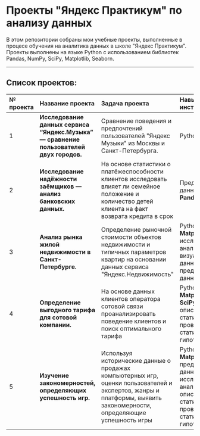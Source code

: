 # Проекты "Яндекс Практикум" по анализу данных

В этом репозитории собраны мои учебные проекты, выполненные в процесе обучения на аналитика данных в школе "Яндекс Практикум". 
Проекты выполнены на языке Python с использованием библиотек Pandas, NumPy, SciPy, Matplotlib, Seaborn.

---------------
## Список проектов: 
|№ проекта |Название проекта           |Задача проекта           |Навыки и инструменты         |Статус          |
|:---|:--------------------------|:------------------------|:----------------------------|:---------------|
|1|**Исследование данных сервиса “Яндекс.Музыка” — сравнение пользователей двух городов.** |Сравнение поведения и предпочтений пользователей "Яндекс Музыки" из Москвы и Санкт-Петербурга. | Python, **Pandas**      |Завершен  |
|2|**Исследование надёжности заёмщиков — анализ банковских данных.** |На основе статистики о платёжеспособности клиентов исследовать влияет ли семейное положение и количество детей клиента на факт возврата кредита в срок |Предобработка данных, Python, **Pandas**|Завершен  |
|3|**Анализ рынка жилой недвижимости в Санкт-Петербурге.** |Определение рыночной стоимости объектов недвижимости и типичных параметров квартир на основании данных сервиса "Яндекс.Недвижимость"| Python, **Pandas, Matplotlib**, исследовательский анализ данных, визуализация данных, предобработка данных. |Завершен  |
|4| **Определение выгодного тарифа для сотовой компании.**|На основе данных клиентов оператора сотовой связи проанализировать поведение клиентов и поиск оптимального тарифа| Python, **Pandas, Matplotlib, NumPy, SciPy,** описательная статистика, проверка статистических гипотез. |Завершен  |
|5| **Изучение закономерностей, определяющих успешность игр.** |Используя исторические данные о продажах компьютерных игр, оценки пользователей и экспертов, жанры и платформы, выявить закономерности, определяющие успешность игры | Python, **Pandas, Matplotlib, NumPy,** предобработка данных, исследовательский анализ данных, описательная статистика, проверка статистических гипотез. |Завершен  |
